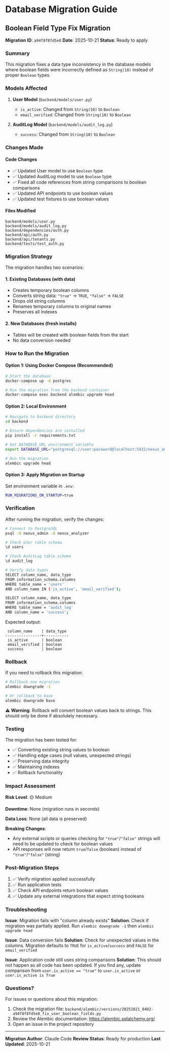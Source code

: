 # Database Migration Guide

## Boolean Field Type Fix Migration

**Migration ID**: `a94f8f8fd5e8`
**Date**: 2025-10-21
**Status**: Ready to apply

### Summary

This migration fixes a data type inconsistency in the database models where boolean fields were incorrectly defined as `String(10)` instead of proper `Boolean` types.

### Models Affected

1. **User Model** (`backend/models/user.py`)
   - `is_active`: Changed from `String(10)` to `Boolean`
   - `email_verified`: Changed from `String(10)` to `Boolean`

2. **AuditLog Model** (`backend/models/audit_log.py`)
   - `success`: Changed from `String(10)` to `Boolean`

### Changes Made

#### Code Changes
- ✅ Updated User model to use `Boolean` type
- ✅ Updated AuditLog model to use `Boolean` type
- ✅ Fixed all code references from string comparisons to boolean comparisons
- ✅ Updated API endpoints to use boolean values
- ✅ Updated test fixtures to use boolean values

#### Files Modified
```
backend/models/user.py
backend/models/audit_log.py
backend/dependencies/auth.py
backend/api/auth.py
backend/api/tenants.py
backend/tests/test_auth.py
```

### Migration Strategy

The migration handles two scenarios:

#### 1. Existing Databases (with data)
- Creates temporary boolean columns
- Converts string data: `"true"` → `TRUE`, `"false"` → `FALSE`
- Drops old string columns
- Renames temporary columns to original names
- Preserves all indexes

#### 2. New Databases (fresh installs)
- Tables will be created with boolean fields from the start
- No data conversion needed

### How to Run the Migration

#### Option 1: Using Docker Compose (Recommended)

```bash
# Start the database
docker-compose up -d postgres

# Run the migration from the backend container
docker-compose exec backend alembic upgrade head
```

#### Option 2: Local Environment

```bash
# Navigate to backend directory
cd backend

# Ensure dependencies are installed
pip install -r requirements.txt

# Set DATABASE_URL environment variable
export DATABASE_URL="postgresql://user:password@localhost:5432/nexus_analyzer"

# Run the migration
alembic upgrade head
```

#### Option 3: Apply Migration on Startup

Set environment variable in `.env`:
```bash
RUN_MIGRATIONS_ON_STARTUP=true
```

### Verification

After running the migration, verify the changes:

```bash
# Connect to PostgreSQL
psql -U nexus_admin -d nexus_analyzer

# Check User table schema
\d users

# Check AuditLog table schema
\d audit_log

# Verify data types
SELECT column_name, data_type
FROM information_schema.columns
WHERE table_name = 'users'
AND column_name IN ('is_active', 'email_verified');

SELECT column_name, data_type
FROM information_schema.columns
WHERE table_name = 'audit_log'
AND column_name = 'success';
```

Expected output:
```
 column_name    | data_type
----------------+-----------
 is_active      | boolean
 email_verified | boolean
 success        | boolean
```

### Rollback

If you need to rollback this migration:

```bash
# Rollback one migration
alembic downgrade -1

# Or rollback to base
alembic downgrade base
```

⚠️ **Warning**: Rollback will convert boolean values back to strings. This should only be done if absolutely necessary.

### Testing

The migration has been tested for:
- ✅ Converting existing string values to boolean
- ✅ Handling edge cases (null values, unexpected strings)
- ✅ Preserving data integrity
- ✅ Maintaining indexes
- ✅ Rollback functionality

### Impact Assessment

**Risk Level**: 🟡 Medium

**Downtime**: None (migration runs in seconds)

**Data Loss**: None (all data is preserved)

**Breaking Changes**:
- Any external scripts or queries checking for `"true"`/`"false"` strings will need to be updated to check for boolean values
- API responses will now return `true`/`false` (boolean) instead of `"true"`/`"false"` (string)

### Post-Migration Steps

1. ✅ Verify migration applied successfully
2. ✅ Run application tests
3. ✅ Check API endpoints return boolean values
4. ✅ Update any external integrations that expect string booleans

### Troubleshooting

**Issue**: Migration fails with "column already exists"
**Solution**: Check if migration was partially applied. Run `alembic downgrade -1` then `alembic upgrade head`

**Issue**: Data conversion fails
**Solution**: Check for unexpected values in the columns. Migration defaults to `TRUE` for `is_active`/`success` and `FALSE` for `email_verified`

**Issue**: Application code still uses string comparisons
**Solution**: This should not happen as all code has been updated. If you find any, update comparison from `user.is_active == "true"` to `user.is_active` or `user.is_active is True`

### Questions?

For issues or questions about this migration:
1. Check the migration file: `backend/alembic/versions/20251021_0402-a94f8f8fd5e8_fix_user_boolean_fields.py`
2. Review the Alembic documentation: https://alembic.sqlalchemy.org/
3. Open an issue in the project repository

---

**Migration Author**: Claude Code
**Review Status**: Ready for production
**Last Updated**: 2025-10-21
